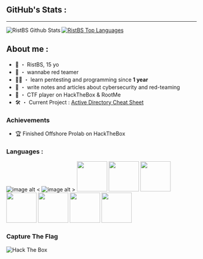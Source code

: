 ## GitHub's Stats :
---
<img align="left" alt="RistBS Github Stats" src="https://github-readme-stats.vercel.app/api?username=RistBS&show_icons=true&hide_border=true" />

<a href="https://github.com/RistBS/github-readme-stats"><img alt="RistBS Top Languages" src="https://github-readme-stats.vercel.app/api/top-langs/?username=RistBS&langs_count=9&count_private=true&layout=compact&theme=react&hide_border=true&bg_color=0D1117" /></a>

## About me :
- 💼 ・ RistBS, 15 yo
- 🔴 ・ wannabe red teamer
- 🏴‍☠️ ・ learn pentesting and programming since __1 year__
- 📗 ・ write notes and articles about cybersecurity and red-teaming
- 🚩 ・ CTF player on HackTheBox & RootMe
- 🛠️ ・ Current Project : [Active Directory Cheat Sheet](https://github.com/RistBS/Active-directory-Cheat-sheet)

### Achievements
- 🏆 Finished Offshore Prolab on HackTheBox 

### Languages :
![image alt <](https://media.discordapp.net/attachments/713142876241920000/936585233371889694/0b849c72f38362fe12072a4916660013.png?width=80&height=80)
![image alt >](https://media.discordapp.net/attachments/713142876241920000/936599429648121916/1643370061028.png?width=80&height=80)
<img src="https://media.discordapp.net/attachments/713142876241920000/936585233124446228/R_1.png?" height="80px">
<img src="https://media.discordapp.net/attachments/713142876241920000/936587781071859772/HTML_5.png" height="80px">
<img src="https://media.discordapp.net/attachments/713142876241920000/936584764129955860/css3-logo-png-transparent.png" height="80px">
<img src="https://media.discordapp.net/attachments/713142876241920000/936584944682168370/powershell.png" height="80px">
<img src="https://media.discordapp.net/attachments/713142876241920000/936599430176575488/1643370025933.png" height="80px">
<img src="https://media.discordapp.net/attachments/713142876241920000/936599429912346684/1643370048673.png" height="80px">
<img src="https://media.discordapp.net/attachments/713142876241920000/936585032393437205/1200px-Python-logo-notext.svg.png" height="80px">

### Capture The Flag
<img src="http://www.hackthebox.eu/badge/image/444714" alt="Hack The Box">
</p>
